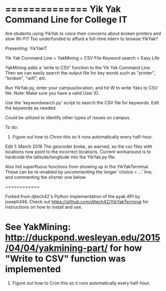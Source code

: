 
==============
Yik Yak Command Line for College IT 
==============

Are students using YikYak to voice their concerns about broken printers and slow Wi-Fi?
Too underfunded to afford a full-time intern to browse YikYak?

Presenting: YikYakIT

Yik Yak Command Line + YakMining + CSV File Keyword search = Easy Life

YakMining adds a 'write to CSV' function to the Yik Yak Command Line. Then we can easily search the output file for key words such as "printer", "broken", "wifi", etc.

Run YikYak.py, enter your campus/location, and hit W to write Yaks to CSV file. Note: Make sure you have a valid User ID. 

Use the 'keywordsearch.py' script to search the CSV file for keywords. Edit the keywords as needed. 

Could be utilized to identify other types of issues on campus. 



To do: 


1. Figure out how to Chron this so it runs automatically every half-hour. 


Edit 1: March 2016
The geocoder broke, as warned, so the csv files with locations now point to the incorrect locations. 
Current workaround is to hardcode the latitude/longitude into the YikYak.py file. 

Also hid superfluous functions from showing up in the YikYakTerminal. 
These can be re-enabled by uncommenting the longer 'choice = ...' line, and commenting the shorter one below.


============

Forked from djtech42's Python Implementation of the pyak API by joseph346.
Check out https://github.com/djtech42/YikYakTerminal for instructions on how to install and use. 

See YakMining: http://duckpond.wesleyan.edu/2015/04/04/yakmining-part/ 
for how "Write to CSV" function was implemented
=======
1. Figure out how to Cron this so it runs automatically every half-hour. 